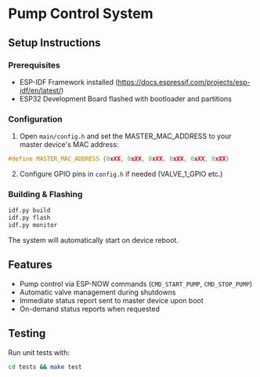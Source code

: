 # Pump Control System

## Setup Instructions

### Prerequisites
- ESP-IDF Framework installed (https://docs.espressif.com/projects/esp-idf/en/latest/)
- ESP32 Development Board flashed with bootloader and partitions

### Configuration
1. Open `main/config.h` and set the MASTER_MAC_ADDRESS to your master device's MAC address:
```c
#define MASTER_MAC_ADDRESS {0xXX, 0xXX, 0xXX, 0xXX, 0xXX, 0xXX}
```

2. Configure GPIO pins in `config.h` if needed (VALVE_1_GPIO etc.)

### Building & Flashing
```bash
idf.py build
idf.py flash
idf.py monitor
```

The system will automatically start on device reboot.

## Features
- Pump control via ESP-NOW commands (`CMD_START_PUMP`, `CMD_STOP_PUMP`)
- Automatic valve management during shutdowns
- Immediate status report sent to master device upon boot
- On-demand status reports when requested


## Testing
Run unit tests with:
```bash
cd tests && make test
